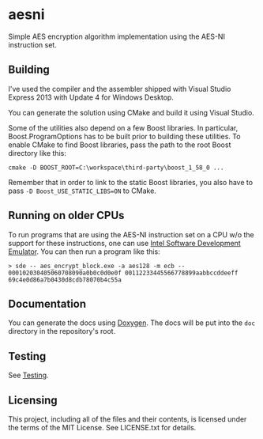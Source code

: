 # aesni

Simple AES encryption algorithm implementation using the AES-NI instruction set.

## Building

I've used the compiler and the assembler shipped with Visual Studio Express 2013 with Update 4 for Windows Desktop.

You can generate the solution using CMake and build it using Visual Studio.

Some of the utilities also depend on a few Boost libraries.
In particular, Boost.ProgramOptions has to be built prior to building these utilities.
To enable CMake to find Boost libraries, pass the path to the root Boost directory like this:

    cmake -D BOOST_ROOT=C:\workspace\third-party\boost_1_58_0 ...

Remember that in order to link to the static Boost libraries, you also have to pass `-D Boost_USE_STATIC_LIBS=ON` to CMake.

## Running on older CPUs

To run programs that are using the AES-NI instruction set on a CPU w/o the support for these instructions, one can use
[Intel Software Development Emulator](https://software.intel.com/en-us/articles/intel-software-development-emulator).
You can then run a program like this:

    > sde -- aes_encrypt_block.exe -a aes128 -m ecb -- 000102030405060708090a0b0c0d0e0f 00112233445566778899aabbccddeeff
    69c4e0d86a7b0430d8cdb78070b4c55a

## Documentation

You can generate the docs using [Doxygen](http://www.stack.nl/~dimitri/doxygen/).
The docs will be put into the `doc` directory in the repository's root.

## Testing

See [Testing](https://github.com/egor-tensin/aesni/tree/master/test#testing).

## Licensing

This project, including all of the files and their contents, is licensed under the terms of the MIT License.
See LICENSE.txt for details.
